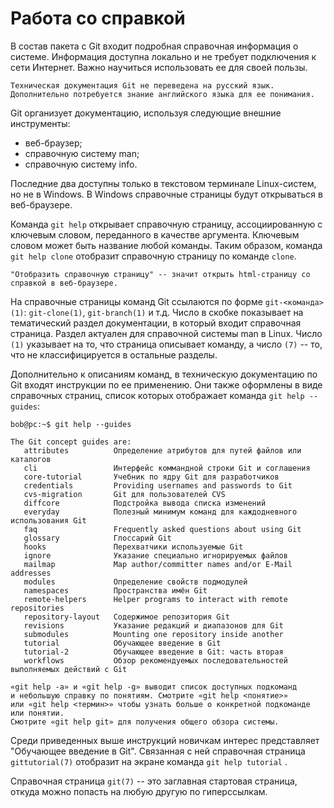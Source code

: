 # Работа со справкой

В состав пакета с Git входит подробная справочная информация о системе.
Информация доступна локально и не требует подключения к сети Интернет.
Важно научиться использовать ее для своей пользы.

```{note}
Техническая документация Git не переведена на русский язык.
Дополнительно потребуется знание английского языка для ее понимания.
```

Git организует документацию, используя следующие внешние инструменты:
* веб-браузер;
* справочную систему man;
* справочную систему info.

Последние два доступны только в текстовом терминале Linux-систем, но не в Windows.
В Windows справочные страницы будут открываться в веб-браузере.

Команда `git help` открывает справочную страницу, ассоциированную с ключевым словом, переданного в качестве аргумента.
Ключевым словом может быть название любой команды.
Таким образом, команда `git help clone` отобразит справочную страницу по команде `clone`.

```{note}
"Отобразить справочную страницу" -- значит открыть html-страницу со справкой в веб-браузере.
```

<!-- Работа в less -->
<!--
Экран терминала не способен вместить в себя справочную страницу целиком.
Необходимы инструменты для навигации и поиска по тексту.
Git для показа текста использует в терминале стандартный пейджер `less`.
Перечислим команды `less`, которые потребуются для работы с ней:
* `q` завершает просмотр и возвращает командную строку;
* `/` активирует ввод фразы для поиска, `Enter` начинает поиск;
* `n` переходит к следующей найденной фразе в тексте;
* `N` переходит к предыдущей найденной фразе в тексте;
* клавиши управления курсором перемещают экран по тексту.
-->

На справочные страницы команд Git ссылаются по форме `git-<команда>(1)`: `git-clone(1)`, `git-branch(1)` и т.д.
Число в скобке показывает на тематический раздел документации, в который входит справочная страница.
Раздел актуален для справочной системы man в Linux.
Число `(1)` указывает на то, что страница описывает команду, а число `(7)` -- то, что не классифицируется в остальные разделы.

<!--
К тем же самым страницам можно обратиться через утилиту man, выполнив команду `man git-clone` или `man 1 git-clone`.
-->

Дополнительно к описаниям команд, в техническую документацию по Git входят инструкции по ее применению.
Они также оформлены в виде справочных страниц, список которых отображает команда `git help --guides`:
```console
bob@pc:~$ git help --guides

The Git concept guides are:
   attributes          Определение атрибутов для путей файлов или каталогов
   cli                 Интерфейс коммандной строки Git и соглашения
   core-tutorial       Учебник по ядру Git для разработчиков
   credentials         Providing usernames and passwords to Git
   cvs-migration       Git для пользователей CVS
   diffcore            Подстройка вывода списка изменений
   everyday            Полезный минимум команд для каждодневного использования Git
   faq                 Frequently asked questions about using Git
   glossary            Глоссарий Git
   hooks               Перехватчики используемые Git
   ignore              Указание специально игнорируемых файлов
   mailmap             Map author/committer names and/or E-Mail addresses
   modules             Определение свойств подмодулей
   namespaces          Пространства имён Git
   remote-helpers      Helper programs to interact with remote repositories
   repository-layout   Содержимое репозитория Git
   revisions           Указание редакций и диапазонов для Git
   submodules          Mounting one repository inside another
   tutorial            Обучающее введение в Git
   tutorial-2          Обучающее введение в Git: часть вторая
   workflows           Обзор рекомендуемых последовательностей выполняемых действий с Git

«git help -a» и «git help -g» выводит список доступных подкоманд
и небольшую справку по понятиям. Смотрите «git help <понятие>»
или «git help <термин>» чтобы узнать больше о конкретной подкоманде
или понятии.
Смотрите «git help git» для получения общего обзора системы.
```

Среди приведенных выше инструкций новичкам интерес представляет "Обучающее введение в Git".
Связанная с ней справочная страница `gittutorial(7)` отобразит на экране команда `git help tutorial` <!-- или `man 7 gittutorial`-->.

<!-- Просмотр справочных систем в веб-браузере -->
<!--
Более привычно просматривать текст в веб-браузере.
Команда `git help` с опцией `--web` (короткая опция `-w`) открывает справочную страницу в веб-бразуере, выбранном однажды в настройке `web.browser`.
Ниже представлены две команды, которые в качестве веб-браузера выбирают firefox и открывают справочную страницу `git(7)` в нем.
```
git config --global web.browser firefox
git help --web git
```
-->

Справочная страница `git(7)` -- это заглавная стартовая страница, откуда можно попасть на любую другую по гиперссылкам.

